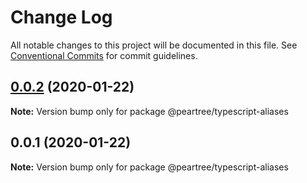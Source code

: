 # Change Log

All notable changes to this project will be documented in this file.
See [Conventional Commits](https://conventionalcommits.org) for commit guidelines.

## [0.0.2](https://github.com/elmpp/peartree/compare/@peartree/typescript-aliases@0.0.1...@peartree/typescript-aliases@0.0.2) (2020-01-22)

**Note:** Version bump only for package @peartree/typescript-aliases





## 0.0.1 (2020-01-22)

**Note:** Version bump only for package @peartree/typescript-aliases
